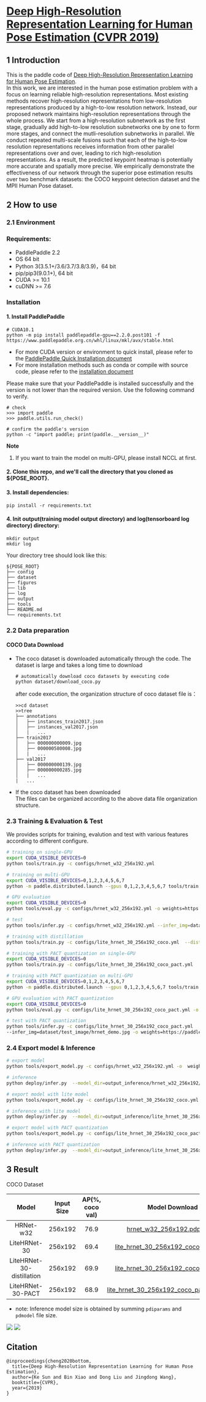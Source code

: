 # [Deep High-Resolution Representation Learning for Human Pose Estimation (CVPR 2019)](https://arxiv.org/abs/1902.09212)

## 1 Introduction
This is the paddle code of [Deep High-Resolution Representation Learning for Human Pose Estimation](https://arxiv.org/abs/1902.09212).  
In this work, we are interested in the human pose estimation problem with a focus on learning reliable high-resolution representations. Most existing methods recover high-resolution representations from low-resolution representations produced by a high-to-low resolution network. Instead, our proposed network maintains high-resolution representations through the whole process. We start from a high-resolution subnetwork as the first stage, gradually add high-to-low resolution subnetworks one by one to form more stages, and connect the mutli-resolution subnetworks in parallel. We conduct repeated multi-scale fusions such that each of the high-to-low resolution representations receives information from other parallel representations over and over, leading to rich high-resolution representations. As a result, the predicted keypoint heatmap is potentially more accurate and spatially more precise. We empirically demonstrate the effectiveness of our network through the superior pose estimation results over two benchmark datasets: the COCO keypoint detection dataset and the MPII Human Pose dataset.

## 2 How to use

### 2.1 Environment

### Requirements:
- PaddlePaddle 2.2
- OS 64 bit
- Python 3(3.5.1+/3.6/3.7/3.8/3.9)，64 bit
- pip/pip3(9.0.1+), 64 bit
- CUDA >= 10.1
- cuDNN >= 7.6

### Installation
#### 1. Install PaddlePaddle
```
# CUDA10.1
python -m pip install paddlepaddle-gpu==2.2.0.post101 -f https://www.paddlepaddle.org.cn/whl/linux/mkl/avx/stable.html
```

- For more CUDA version or environment to quick install, please refer to the [PaddlePaddle Quick Installation document](https://www.paddlepaddle.org.cn/install/quick)
- For more installation methods such as conda or compile with source code, please refer to the [installation document](https://www.paddlepaddle.org.cn/documentation/docs/en/install/index_en.html)

Please make sure that your PaddlePaddle is installed successfully and the version is not lower than the required version. Use the following command to verify.

```
# check
>>> import paddle
>>> paddle.utils.run_check()

# confirm the paddle's version
python -c "import paddle; print(paddle.__version__)"
```

**Note**

1.  If you want to train the model on multi-GPU, please install NCCL at first.

#### 2. Clone this repo, and we'll call the directory that you cloned as ${POSE_ROOT}.
#### 3. Install dependencies:
   ```
   pip install -r requirements.txt
   ```
#### 4. Init output(training model output directory) and log(tensorboard log directory) directory:

   ```
   mkdir output
   mkdir log
   ```

   Your directory tree should look like this:

   ```
   ${POSE_ROOT}
   ├── config
   ├── dataset
   ├── figures
   ├── lib
   ├── log
   ├── output
   ├── tools
   ├── README.md
   └── requirements.txt
   ```

### 2.2 Data preparation
#### COCO Data Download
- The coco dataset is downloaded automatically through the code. The dataset is large and takes a long time to download

    ```
    # automatically download coco datasets by executing code
    python dataset/download_coco.py
    ```

    after code execution, the organization structure of coco dataset file is：
    ```
    >>cd dataset
    >>tree
    ├── annotations
    │   ├── instances_train2017.json
    │   ├── instances_val2017.json
    │   |   ...
    ├── train2017
    │   ├── 000000000009.jpg
    │   ├── 000000580008.jpg
    │   |   ...
    ├── val2017
    │   ├── 000000000139.jpg
    │   ├── 000000000285.jpg
    │   |   ...
    |   ...
    ```
- If the coco dataset has been downloaded  
    The files can be organized according to the above data file organization structure.

### 2.3 Training & Evaluation & Test

We provides scripts for training, evalution and test with various features according to different configure.

```bash
# training on single-GPU
export CUDA_VISIBLE_DEVICES=0
python tools/train.py -c configs/hrnet_w32_256x192.yml

# training on multi-GPU
export CUDA_VISIBLE_DEVICES=0,1,2,3,4,5,6,7
python -m paddle.distributed.launch --gpus 0,1,2,3,4,5,6,7 tools/train.py -c configs/hrnet_w32_256x192.yml

# GPU evaluation
export CUDA_VISIBLE_DEVICES=0
python tools/eval.py -c configs/hrnet_w32_256x192.yml -o weights=https://paddle-model-ecology.bj.bcebos.com/model/hrnet_pose/hrnet_w32_256x192.pdparams

# test
python tools/infer.py -c configs/hrnet_w32_256x192.yml --infer_img=dataset/test_image/hrnet_demo.jpg -o weights=https://paddle-model-ecology.bj.bcebos.com/model/hrnet_pose/hrnet_w32_256x192.pdparams

# training with distillation
python tools/train.py -c configs/lite_hrnet_30_256x192_coco.yml  --distill_config=./configs/hrnet_w32_256x192_teacher.yml

# training with PACT quantization on single-GPU
export CUDA_VISIBLE_DEVICES=0
python tools/train.py -c configs/lite_hrnet_30_256x192_coco_pact.yml

# training with PACT quantization on multi-GPU
export CUDA_VISIBLE_DEVICES=0,1,2,3,4,5,6,7
python -m paddle.distributed.launch --gpus 0,1,2,3,4,5,6,7 tools/train.py -c configs/lite_hrnet_30_256x192_coco_pact.yml

# GPU evaluation with PACT quantization
export CUDA_VISIBLE_DEVICES=0
python tools/eval.py -c configs/lite_hrnet_30_256x192_coco_pact.yml -o weights=https://paddle-model-ecology.bj.bcebos.com/model/hrnet_pose/lite_hrnet_30_256x192_coco_pact.pdparams

# test with PACT quantization
python tools/infer.py -c configs/lite_hrnet_30_256x192_coco_pact.yml
--infer_img=dataset/test_image/hrnet_demo.jpg -o weights=https://paddle-model-ecology.bj.bcebos.com/model/hrnet_pose/lite_hrnet_30_256x192_coco.pdparams

```

### 2.4 Export model & Inference

```bash
# export model
python tools/export_model.py -c configs/hrnet_w32_256x192.yml -o  weights=https://paddle-model-ecology.bj.bcebos.com/model/hrnet_pose/hrnet_w32_256x192.pdparams

# inference
python deploy/infer.py  --model_dir=output_inference/hrnet_w32_256x192/ --image_file=dataset/test_image/hrnet_demo.jpg

# export model with lite model
python tools/export_model.py -c configs/lite_hrnet_30_256x192_coco.yml -o  weights=https://paddle-model-ecology.bj.bcebos.com/model/hrnet_pose/lite_hrnet_30_256x192_coco.pdparams

# inference with lite model
python deploy/infer.py  --model_dir=output_inference/lite_hrnet_30_256x192_coco/ --image_file=dataset/test_image/hrnet_demo.jpg

# export model with PACT quantization
python tools/export_model.py -c configs/lite_hrnet_30_256x192_coco_pact.yml -o  weights=https://paddle-model-ecology.bj.bcebos.com/model/hrnet_pose/lite_hrnet_30_256x192_coco_pact.pdparams

# inference with PACT quantization
python deploy/infer.py  --model_dir=output_inference/lite_hrnet_30_256x192_coco_pact/ --image_file=dataset/test_image/hrnet_demo.jpg

```

## 3 Result
COCO Dataset

| Model  | Input Size | AP(%, coco val) |   Model Download | Config File | Inference model size |
| :----------: | -------- | :----------: | :------------: | :---: | :---: |
| HRNet-w32             | 256x192  |     76.9     | [hrnet_w32_256x192.pdparams](https://paddle-model-ecology.bj.bcebos.com/model/hrnet_pose/hrnet_w32_256x192.pdparams) | [config](./configs/hrnet_w32_256x192.yml)           | 118M |
| LiteHRNet-30          | 256x192  |     69.4     | [lite_hrnet_30_256x192_coco.pdparams](https://paddle-model-ecology.bj.bcebos.com/model/hrnet_pose/lite_hrnet_30_256x192_coco.pdparams) | [config](./configs/lite_hrnet_30_256x192_coco.yml) | 26M |
| LiteHRNet-30-distillation    | 256x192  |     69.9     |[lite_hrnet_30_256x192_coco.pdparams](https://paddle-model-ecology.bj.bcebos.com/model/hrnet_pose/lite_hrnet_30_256x192_coco_dist.pdparams) | [config](./configs/lite_hrnet_30_256x192_coco_pact.yml)       | 26M |
| LiteHRNet-30-PACT         | 256x192  |     68.9     | [lite_hrnet_30_256x192_coco_pact.pdparams](https://paddle-model-ecology.bj.bcebos.com/model/hrnet_pose/lite_hrnet_30_256x192_coco_pact.pdparams) | [config](./configs/lite_hrnet_30_256x192_coco_pact.yml)         | 8.0M |


* note: Inference model size is obtained by summing `pdiparams` and `pdmodel` file size.


![](/dataset/test_image/hrnet_demo.jpg)
![](/deploy/output/hrnet_demo_vis.jpg)

## Citation
````
@inproceedings{cheng2020bottom,
  title={Deep High-Resolution Representation Learning for Human Pose Estimation},
  author={Ke Sun and Bin Xiao and Dong Liu and Jingdong Wang},
  booktitle={CVPR},
  year={2019}
}
````
